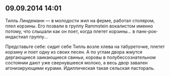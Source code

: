 ## 09.09.2014 14:01

Тилль Линдеманн — в молодости жил на ферме, работал столяром, плел корзины. Его позвали в группу
Rammstein вокалистом именно потому, что слышали как он поет, когда плетет корзины...
в панк-рок-индастиал группу...

Представьте себе: сидит себе Тилль возле хлева на табуреточке, плетет корзину и поет одну из своих
песен. А по углам двора жмутся дергающиеся заикающиеся свиньи, коровы в полубессознательном
состоянии дают уже свернувшееся молоко, а весь двор завален агонизирующими курами. Идиллическая
такая сельская пастораль.
